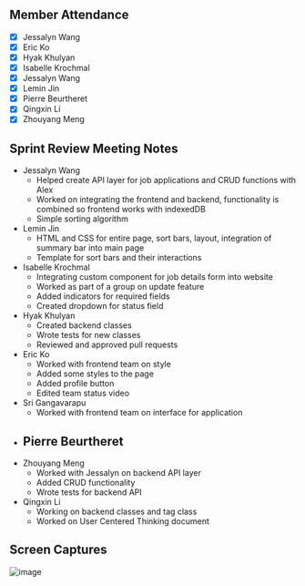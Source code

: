 ## Member Attendance
- [x]  Jessalyn Wang
- [x]  Eric Ko
- [x]  Hyak Khulyan
- [x]  Isabelle Krochmal
- [x]  Jessalyn Wang
- [x]  Lemin Jin
- [x]  Pierre Beurtheret
- [x]  Qingxin Li
- [x]  Zhouyang Meng

## Sprint Review Meeting Notes

- Jessalyn Wang
  - Helped create API layer for job applications and CRUD functions with Alex
  - Worked on integrating the frontend and backend, functionality is combined so frontend works with indexedDB
  - Simple sorting algorithm
- Lemin Jin
  - HTML and CSS for entire page, sort bars, layout, integration of summary bar into main page
  - Template for sort bars and their interactions
- Isabelle Krochmal
  - Integrating custom component for job details form into website
  - Worked as part of a group on update feature
  - Added indicators for required fields
  - Created dropdown for status field
- Hyak Khulyan
  - Created backend classes
  - Wrote tests for new classes
  - Reviewed and approved pull requests
- Eric Ko
  - Worked with frontend team on style
  - Added some styles to the page
  - Added profile button
  - Edited team status video
- Sri Gangavarapu
  - Worked with frontend team on interface for application
- Pierre Beurtheret
  - 
- Zhouyang Meng
  - Worked with Jessalyn on backend API layer
  - Added CRUD functionality
  - Wrote tests for backend API
- Qingxin Li
  - Working on backend classes and tag class
  - Worked on User Centered Thinking document

## Screen Captures

![image](https://user-images.githubusercontent.com/97627312/204437254-5c6dc4c6-a0ec-467c-8f23-1be7ddc59b17.png)


